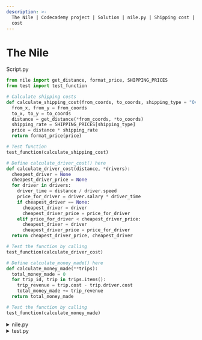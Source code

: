 ```yaml
---
description: >-
  The Nile | Codecademy project | Solution | nile.py | Shipping cost | Driver
  cost
---
```


# The Nile

Script.py

```python
from nile import get_distance, format_price, SHIPPING_PRICES
from test import test_function

# Calculate shipping costs
def calculate_shipping_cost(from_coords, to_coords, shipping_type = "Overnight"):
  from_x, from_y = from_coords
  to_x, to_y = to_coords
  distance = get_distance(*from_coords, *to_coords)
  shipping_rate = SHIPPING_PRICES[shipping_type]
  price = distance * shipping_rate
  return format_price(price)

# Test function
test_function(calculate_shipping_cost)

# Define calculate_driver_cost() here
def calculate_driver_cost(distance, *drivers):
  cheapest_driver = None
  cheapest_driver_price = None
  for driver in drivers:
    driver_time = distance / driver.speed
    price_for_driver = driver.salary * driver_time
    if cheapest_driver == None:
      cheapest_driver = driver
      cheapest_driver_price = price_for_driver
    elif price_for_driver < cheapest_driver_price:
      cheapest_driver = driver
      cheapest_driver_price = price_for_driver
  return cheapest_driver_price, cheapest_driver

# Test the function by calling 
test_function(calculate_driver_cost)

# Define calculate_money_made() here
def calculate_money_made(**trips):
  total_money_made = 0
  for trip_id, trip in trips.items():
    trip_revenue = trip.cost - trip.driver.cost 
    total_money_made += trip_revenue
  return total_money_made

# Test the function by calling 
test_function(calculate_money_made)
```

<details>

<summary>nile.py</summary>

```python
from math import sin, cos, atan2, sqrt

def get_distance(from_lat, from_long, to_lat, to_long):
  dlon = to_long - from_long
  dlat = from_lat - to_lat
  a = (sin(dlat/2)) ** 2 + cos(from_lat) * cos(to_lat) * (sin(dlon/2)) ** 2
  c = 2 * atan2(sqrt(a), sqrt(1-a))
  distance = a * c
  return distance

SHIPPING_PRICES = {
  'Ground': 1,
  'Priority': 1.6,
  'Overnight': 2.3,
}

def format_price(price):
  return "${0:.2f}".format(price)
```

</details>

<details>

<summary>test.py</summary>

````
```codecademy-python
def test_function(fn):
  if fn.__name__ == "calculate_shipping_cost":
    test_shipping(fn)
  if fn.__name__ == "calculate_driver_cost":
    test_driver(fn)
  if fn.__name__ == "calculate_money_made":
    test_money(fn)

def test_shipping(f):
  try:
    costs = f((0, 0), (1, 1))
  except TypeError:
    print("calculate_shipping_cost() did not provide default argument for shipping_type")
    return
  if not type(costs) is str:
    print("calculate_shipping_cost() did not format the result in a string")
    return
  if costs != "$1.04":
    print("calculate_shipping_cost((0, 0), (1, 1)) returned {}. Expected result is {}".format(costs, "$1.04"))
    return
  print("OK! calculate_shipping_cost() passes tests")

class Driver:
  def __init__(self, speed, salary):
    self.speed = speed
    self.salary = salary

  def __repr__(self):
    return "Nile Driver speed {} salary {}".format(self.speed, self.salary)

driver1 = Driver(4, 10)
driver2 = Driver(7, 20)

def test_driver(f):
  try:
    price, driver = f(80, driver1, driver2)
  except TypeError:
    print("calculate_driver_cost() doesn't expect multiple driver arguments")
    return
  if type(driver) is not Driver:
    print("calculate_driver_cost() did not return driver")
    return
  if price != 200:
    print("calculate_driver_cost() did not provide correct final price (expected {}, received {})".format(200,price))
    return
  if driver is not driver1:
    print("calculate_driver_cost() did not provide least expensive driver")
    return
  print("OK! calculate_driver_cost() passes tests")

class Trip:
  def __init__(self, cost, driver, driver_cost):
    self.cost = cost
    driver.cost = driver_cost
    self.driver = driver

trip1 = Trip(200, driver1, 15)
trip2 = Trip(300, driver2, 40)

def test_money(f):
  try:
    money = f(UEXODI=trip1, DEFZXIE=trip2)
  except TypeError:
    print("calculate_money_made() doesn't expect multiple trip keyword arguments")
    return
  if type(money) not in (int, float):
    print("calculate_driver_cost() did not return a number")
    return
  if money != 445:
    print("calculate_driver_cost() did not provide correct final price (expected {}, received {})".format(445, money))
    return
  print("OK! calculate_money_made() passes tests")

```
````

</details>

